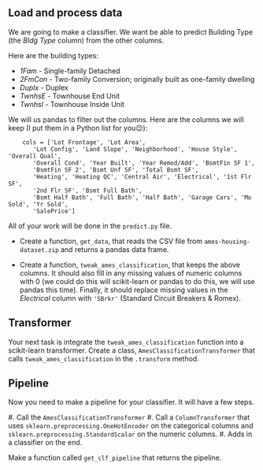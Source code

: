 ## Load and process data

We are going to make a classifier. We want be able to predict Building Type (the *Bldg Type* column) from the other columns.

Here are the building types:

* *1Fam* - Single-family Detached	
* *2FmCon* - Two-family Conversion; originally built as one-family dwelling
* *Duplx* - Duplex
* *TwnhsE* - Townhouse End Unit
* *TwnhsI* - Townhouse Inside Unit

We will us pandas to filter out the columns. Here are the columns we will keep (I put them in a Python list for you😉):

```
    cols = ['Lot Frontage', 'Lot Area',
       'Lot Config', 'Land Slope', 'Neighborhood', 'House Style', 'Overall Qual',
       'Overall Cond', 'Year Built', 'Year Remod/Add', 'BsmtFin SF 1',
       'BsmtFin SF 2', 'Bsmt Unf SF', 'Total Bsmt SF',
       'Heating', 'Heating QC', 'Central Air', 'Electrical', '1st Flr SF',
       '2nd Flr SF', 'Bsmt Full Bath',
       'Bsmt Half Bath', 'Full Bath', 'Half Bath', 'Garage Cars', 'Mo Sold', 'Yr Sold',
       'SalePrice']
```


All of your work will be done in the `predict.py` file.

* Create a function, `get_data`, that reads the CSV file from `ames-housing-dataset.zip` and returns a pandas data frame.


* Create a function, `tweak_ames_classification`, that keeps the above columns. It should also fill in any missing values of numeric columns with 0 (we could do this will scikit-learn or pandas to do this, we will use pandas this time). Finally, it should replace missing values in the *Electrical* column with `'SBrkr'` (Standard Circuit Breakers & Romex).

## Transformer

Your next task is integrate the `tweak_ames_classification` function into a scikit-learn transformer. Create a class, `AmesClassificationTransformer` that calls `tweak_ames_classification` in the  `.transform` method.

## Pipeline

Now you need to make a pipeline for your classifier. It will have a few steps.

#. Call the ``AmesClassificationTransformer``
#. Call a `ColumnTransformer` that uses `sklearn.preprocessing.OneHotEncoder` on the categorical columns and `sklearn.preprocessing.StandardScalar` on the numeric columns.
#. Adds in a classifier on the end.

Make a function called `get_clf_pipeline` that returns the pipeline.




